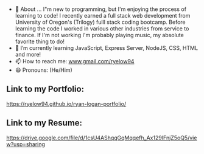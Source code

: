 ### 

- 💬 About ... I"m new to programming, but I'm enjoying the process of learning to code! I recently earned a full stack web development from University of Oregon's (Trilogy) fulll stack coding bootcamp. Before learning the code I worked in various other industries from service to finance. If I'm not working I'm probably playing music, my absolute favorite thing to do!
- 🌱 I’m currently learning JavaScript, Express Server, NodeJS, CSS, HTML and more!
- 📫 How to reach me: www.gmail.com/ryelow94
- 😄 Pronouns: (He/Him) 

## Link to my Portfolio: 
https://ryelow94.github.io/ryan-logan-portfolio/


## Link to my Resume: 
https://drive.google.com/file/d/1csU4AShqqGqMqqefh_Ax129IFnjZ5oQ5/view?usp=sharing
